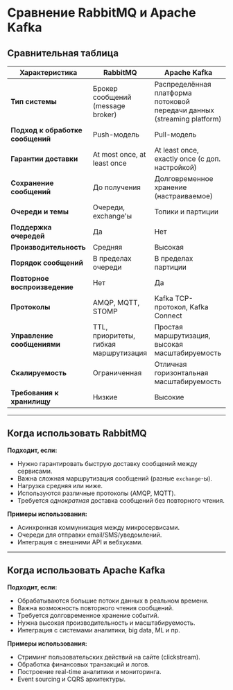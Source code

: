 
# Сравнение RabbitMQ и Apache Kafka

## Сравнительная таблица

| Характеристика                  | **RabbitMQ**                          | **Apache Kafka**                           |
|----------------------------------|----------------------------------------|--------------------------------------------|
| **Тип системы**                  | Брокер сообщений (message broker)     | Распределённая платформа потоковой передачи данных (streaming platform) |
| **Подход к обработке сообщений** | Push-модель                            | Pull-модель                                 |
| **Гарантии доставки**            | At most once, at least once            | At least once, exactly once (с доп. настройкой) |
| **Сохранение сообщений**         | До получения                           | Долговременное хранение (настраиваемое)     |
| **Очереди и темы**               | Очереди, exchange'ы                    | Топики и партиции                           |
| **Поддержка очередей**           | Да                                     | Нет                                         |
| **Производительность**           | Средняя                                | Высокая                                     |
| **Порядок сообщений**            | В пределах очереди                     | В пределах партиции                         |
| **Повторное воспроизведение**    | Нет                                    | Да                                          |
| **Протоколы**                    | AMQP, MQTT, STOMP                      | Kafka TCP-протокол, Kafka Connect           |
| **Управление сообщениями**       | TTL, приоритеты, гибкая маршрутизация | Простая маршрутизация, высокая масштабируемость |
| **Скалируемость**                | Ограниченная                           | Отличная горизонтальная масштабируемость    |
| **Требования к хранилищу**       | Низкие                                 | Высокие                                     |

---

## Когда использовать **RabbitMQ**

**Подходит, если:**
- Нужно гарантировать быструю доставку сообщений между сервисами.
- Важна сложная маршрутизация сообщений (разные `exchange`-ы).
- Нагрузка средняя или ниже.
- Используются различные протоколы (AMQP, MQTT).
- Требуется *однократная* доставка сообщений без повторного чтения.

**Примеры использования:**
- Асинхронная коммуникация между микросервисами.
- Очереди для отправки email/SMS/уведомлений.
- Интеграция с внешними API и вебхуками.

---

## Когда использовать **Apache Kafka**

**Подходит, если:**
- Обрабатываются большие потоки данных в реальном времени.
- Важна возможность повторного чтения сообщений.
- Требуется долговременное хранение событий.
- Нужна высокая производительность и масштабируемость.
- Интеграция с системами аналитики, big data, ML и пр.

**Примеры использования:**
- Стриминг пользовательских действий на сайте (clickstream).
- Обработка финансовых транзакций и логов.
- Построение real-time аналитики и мониторинга.
- Event sourcing и CQRS архитектуры.
